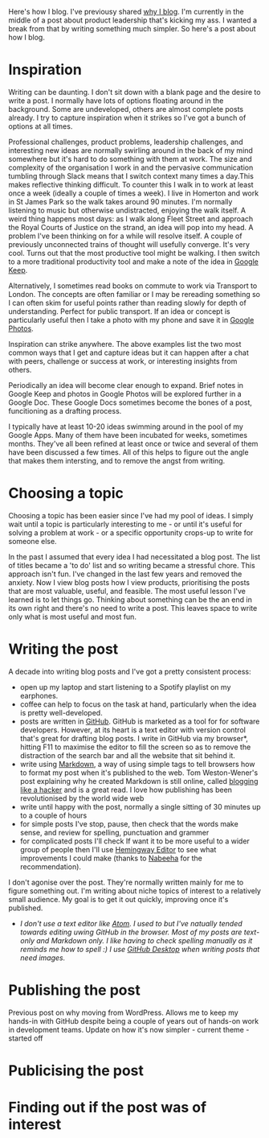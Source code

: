 Here's how I blog. 
I've previousy shared [why I blog](https://scottcolfer.com/2019/06/19/blogging-product-leader.html). I'm currently in the middle of a post about product leadership that's kicking my ass. I wanted a break from that by writing something much simpler. So here's a post about how I blog.

# Inspiration

Writing can be daunting. I don't sit down with a blank page and the desire to write a post. I normally have lots of options floating around in the background. Some are undeveloped, others are almost complete posts already. I try to capture inspiration when it strikes so I've got a bunch of options at all times.

Professional challenges, product problems, leadership challenges, and interesting new ideas are normally swirling around in the back of my mind somewhere but it's hard to do something with them at work. The size and complexity of the organisation I work in and the pervasive communication tumbling through Slack means that I switch context many times a day.This makes reflective thinking difficult. To counter this I walk in to work at least once a week (ideally a couple of times a week). I live in Homerton and work in St James Park so the walk takes around 90 minutes. I'm normally listening to music but otherwise undistracted, enjoying the walk itself. A weird thing happens most days: as I walk along Fleet Street and approach the Royal Courts of Justice on the strand, an idea will pop into my head. A problem I've been thinking on for a while will resolve itself. A couple of previously unconnected trains of thought will usefully converge. It's very cool. Turns out that the most productive tool might be walking. I then switch to a more traditional productivity tool and make a note of the idea in [Google Keep](https://www.google.com/keep/). 

Alternatively, I sometimes read books on commute to work via Transport to London. The concepts are often familiar or I may be rereading something so I can often skim for useful points rather than reading slowly for depth of understanding. Perfect for public transport. If an idea or concept is particularly useful then I take a photo with my phone and save it in [Google Photos](https://www.google.com/photos/about/).

Inspiration can strike anywhere. The above examples list the two most common ways that I get and capture ideas but it can happen after a chat with peers, challenge or success at work, or interesting insights from others.

Periodically an idea will become clear enough to expand. Brief notes in Google Keep and photos in Google Photos will be explored further in a Google Doc. These Google Docs sometimes become the bones of a post, funcitioning as a drafting process.

I typically have at least 10-20 ideas swimming around in the pool of my Google Apps. Many of them have been incubated for weeks, sometimes months. They've all been refined at least once or twice and several of them have been discussed a few times. All of this helps to figure out the angle that makes them intersting, and to remove the angst from writing.

# Choosing a topic

Choosing a topic has been easier since I've had my pool of ideas. I simply wait until a topic is particularly interesting to me - or until it's useful for solving a problem at work - or a specific opportunity crops-up to write for someone else. 

In the past I assumed that every idea I had necessitated a blog post. The list of titles became a 'to do' list and so writing became a stressful chore. This approach isn't fun. I've changed in the last few years and removed the anxiety. Now I view blog posts how I view products, prioritising the posts that are most valuable, useful, and feasible. The most useful lesson I've learned is to let things go. Thinking about something can be the an end in its own right and there's no need to write a post. This leaves space to write only what is most useful and most fun.

# Writing the post

A decade into writing blog posts and I've got a pretty consistent process:

- open up my laptop and start listening to a Spotify playlist on my earphones.
- coffee can help to focus on the task at hand, particularly when the idea is pretty well-developed.
- posts are written in [GitHub](https://github.com/). GitHub is marketed as a tool for for software developers. However, at its heart is a text editor with version control that's great for drafting blog posts. I write in GitHub via my browser*, hitting F11 to maximise the editor to fill the screen so as to remove the distraction of the search bar and all the website that sit behind it.
- write using [Markdown](https://daringfireball.net/projects/markdown/), a way of using simple tags to tell browsers how to format my post when it's published to the web. Tom Weston-Wener's post explaining why he created Markdown is still online, called [blogging like a hacker](http://tom.preston-werner.com/2008/11/17/blogging-like-a-hacker.html) and is a great read. I love how publishing has been revolutionised by the world wide web
- write until happy with the post, normally a single sitting of 30 minutes up to a couple of hours
- for simple posts I've stop, pause, then check that the words make sense, and review for spelling, punctuation and grammer
- for complicated posts I'll check If want it to be more useful to a wider group of people then I'll use [Hemingway Editor](http://www.hemingwayapp.com/) to see what improvements I could make (thanks to [Nabeeha](https://twitter.com/Nabeeha_a) for the recommendation). 

I don't agonise over the post. They're normally written mainly for me to figure something out. I'm writing about niche topics of interest to a relatively small audience. My goal is to get it out quickly, improving once it's published.

 * _I don't use a text editor like [Atom](https://atom.io/). I used to but I've natually tended towards editing uwing GitHub in the browser. Most of my posts are text-only and Markdown only. I like having to check spelling manually as it reminds me how to spell :) I use [GitHub Desktop](https://desktop.github.com/) when writing posts that need images._

# Publishing the post

Previous post on why moving from WordPress.
Allows me to keep my hands-in with GitHub despite being a couple of years out of hands-on work in development teams.
Update on how it's now simpler - current theme - started off 

# Publicising the post

# Finding out if the post was of interest
